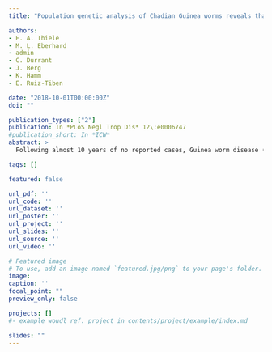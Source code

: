 ```yaml
---
title: "Population genetic analysis of Chadian Guinea worms reveals that human and non-human hosts share common parasite populations"

authors:
- E. A. Thiele
- M. L. Eberhard
- admin
- C. Durrant
- J. Berg
- K. Hamm
- E. Ruiz-Tiben

date: "2018-10-01T00:00:00Z"
doi: ""

publication_types: ["2"]
publication: In *PLoS Negl Trop Dis* 12\:e0006747
#publication_short: In *ICW*
abstract: >
  Following almost 10 years of no reported cases, Guinea worm disease (GWD or dracunculiasis) reemerged in Chad in 2010 with peculiar epidemiological patterns and unprecedented prevalence of infection among non-human hosts, particularly domestic dogs. Since 2014, animal infections with Guinea worms have also been observed in the other three countries with endemic transmission (Ethiopia, Mali, and South Sudan), causing concern and generating interest in the parasites' true taxonomic identity and population genetics. We present the first extensive population genetic data for Guinea worm, investigating mitochondrial and microsatellite variation in adult female worms from both human and non-human hosts in the four endemic countries to elucidate the origins of Chad's current outbreak and possible host-specific differences between parasites. Genetic diversity of Chadian Guinea worms was considerably higher than that of the other three countries, even after controlling for sample size through rarefaction, and demographic analyses are consistent with a large, stable parasite population. Genealogical analyses eliminate the other three countries as possible sources of parasite reintroduction into Chad, and sequence divergence and distribution of genetic variation provide no evidence that parasites in human and non-human hosts are separate species or maintain isolated transmission cycles. Both among and within countries, geographic origin appears to have more influence on parasite population structure than host species. Guinea worm infection in non-human hosts has been occasionally reported throughout the history of the disease, particularly when elimination programs appear to be reaching their end goals. However, no previous reports have evaluated molecular support of the parasite species identity. Our data confirm that Guinea worms collected from non-human hosts in the remaining endemic countries of Africa are Dracunculus medinensis and that the same population of worms infects both humans and dogs in Chad. Our genetic data and the epidemiological evidence suggest that transmission in the Chadian context is currently being maintained by canine hosts.

tags: []

featured: false

url_pdf: ''
url_code: ''
url_dataset: ''
url_poster: ''
url_project: ''
url_slides: ''
url_source: ''
url_video: ''

# Featured image
# To use, add an image named `featured.jpg/png` to your page's folder.
image:
caption: ''
focal_point: ""
preview_only: false

projects: []
#- example woudl ref. project in contents/project/example/index.md

slides: ""
---
```

